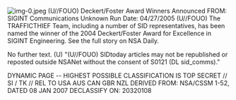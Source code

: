 ![img-0.jpeg](img-0.jpeg)
(U//FOUO) Deckert/Foster Award Winners Announced
FROM: SIGINT Communications
Unknown
Run Date: 04/27/2005
(U//FOUO) The TRAFFICTHIEF Team, including a number of SID representatives, has been named the winner of the 2004 Deckert/Foster Award for Excellence in SIGINT Engineering. See the full story on NSA Daily.

No further text. (U)
"(U//FOUO) SIDtoday articles may not be republished or reposted outside NSANet without the consent of S0121 (DL sid_comms)."

DYNAMIC PAGE -- HIGHEST POSSIBLE CLASSIFICATION IS TOP SECRET // SI / TK // REL TO USA AUS CAN GBR NZL DERIVED FROM: NSA/CSSM 1-52, DATED 08 JAN 2007 DECLASSIFY ON: 20320108
